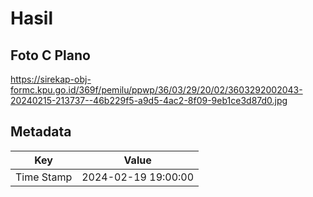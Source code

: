 # Hasil

## Foto C Plano

https://sirekap-obj-formc.kpu.go.id/369f/pemilu/ppwp/36/03/29/20/02/3603292002043-20240215-213737--46b229f5-a9d5-4ac2-8f09-9eb1ce3d87d0.jpg


## Metadata

| Key        | Value               |
| ---------- | ------------------- |
| Time Stamp | 2024-02-19 19:00:00 |




